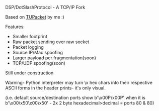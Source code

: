 DSP/DotSlashProtocol - A TCP/IP Fork

Based on [TUPacket](https://github.com/dotslashCosmic/TUPacket) by me :)

Features: 
- Smaller footprint
- Raw packet sending over raw socket
- Packet logging
- Source IP/Mac spoofing
- Larger payload per fragmentation(soon)
- TCP/UDP spoofing(soon)

Still under construction

Warning- Python interpreter may turn \x hex chars into their respective ASCII forms in the header prints- it's only visual.

(i.e. default source/destination ports show b'\x00P\x00P' when it is b'\x00\x50\x00\x50' - 2x 2 byte hexadecimal>decimal = ports 80 & 80)


